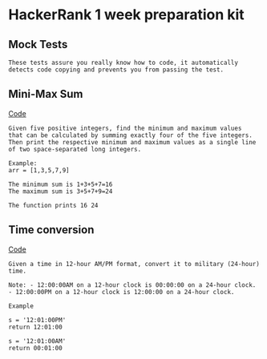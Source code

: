 # HackerRank 1 week preparation kit

## Mock Tests

    These tests assure you really know how to code, it automatically detects code copying and prevents you from passing the test.
    
## Mini-Max Sum

[Code](https://github.com/valentevinicius/hacker-rank/blob/main/minimax.py)

    Given five positive integers, find the minimum and maximum values
    that can be calculated by summing exactly four of the five integers.
    Then print the respective minimum and maximum values as a single line of two space-separated long integers.

    Example:
    arr = [1,3,5,7,9]

    The minimum sum is 1+3+5+7=16
    The maximum sum is 3+5+7+9=24

    The function prints 16 24

## Time conversion

[Code](https://github.com/valentevinicius/hacker-rank/blob/main/timeConversion.py)

    Given a time in 12-hour AM/PM format, convert it to military (24-hour) time.

    Note: - 12:00:00AM on a 12-hour clock is 00:00:00 on a 24-hour clock.
    - 12:00:00PM on a 12-hour clock is 12:00:00 on a 24-hour clock.

    Example

    s = '12:01:00PM'
    return 12:01:00

    s = '12:01:00AM'
    return 00:01:00